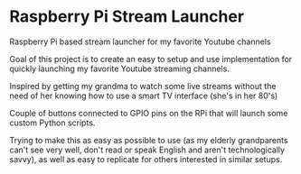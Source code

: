 # Raspberry Pi Stream Launcher

Raspberry Pi based stream launcher for my favorite Youtube channels

Goal of this project is to create an easy to setup and use implementation for quickly launching my favorite Youtube streaming channels.

Inspired by getting my grandma to watch some live streams without the need of her knowing how to use a smart TV interface (she's in her 80's)

Couple of buttons connected to GPIO pins on the RPi that will launch some custom Python scripts.

Trying to make this as easy as possible to use (as my elderly grandparents can't see very well, don't read or speak English and aren't technologically savvy), as well as easy to replicate for others interested in similar setups.

